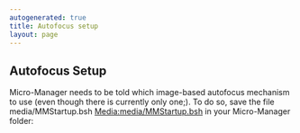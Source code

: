 ```yaml
---
autogenerated: true
title: Autofocus setup
layout: page
---
```


## Autofocus Setup

Micro-Manager needs to be told which image-based autofocus mechanism to
use (even though there is currently only one;). To do so, save the file
media/MMStartup.bsh [Media:media/MMStartup.bsh](media/MMStartup.bsh "wikilink") in
your Micro-Manager folder:
